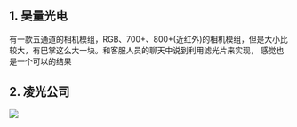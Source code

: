 ## 1. 昊量光电 
有一款五通道的相机模组，RGB、700+、800+(近红外)的相机模组，但是大小比较大，有巴掌这么大一块。和客服人员的聊天中说到利用滤光片来实现，
感觉也是一个可以的结果

## 2. 凌光公司
![](https://github.com/0tanjie0/bisheXiangguan/edit/master/)
      
      



